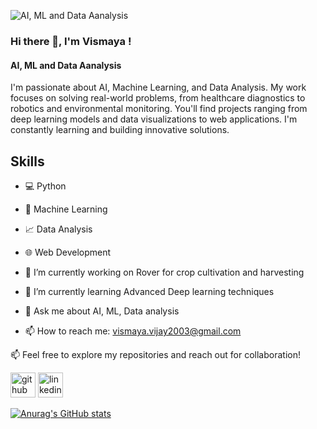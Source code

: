 ![AI, ML and Data Aanalysis](https://as1.ftcdn.net/v2/jpg/02/09/21/48/1000_F_209214808_hGRtgY7FkyigiC7m2ZdUWU6GnXZi81Cf.jpg)

### Hi there 👋, I'm Vismaya !
#### AI, ML and Data Aanalysis

I'm passionate about AI, Machine Learning, and Data Analysis. My work focuses on solving real-world problems, from healthcare diagnostics to robotics and environmental monitoring. You'll find projects ranging from deep learning models and data visualizations to web applications. I'm constantly learning and building innovative solutions.

## Skills
- 💻 Python
- 🤖 Machine Learning
- 📈 Data Analysis
- 🌐 Web Development 

- 🔭 I’m currently working on Rover for crop cultivation and harvesting 
- 🌱 I’m currently learning Advanced Deep learning techniques 
- 💬 Ask me about AI, ML, Data analysis 
- 📫 How to reach me: vismaya.vijay2003@gmail.com 

📫 Feel free to explore my repositories and reach out for collaboration!






[<img src='https://cdn.jsdelivr.net/npm/simple-icons@3.0.1/icons/github.svg' alt='github' height='40'>](https://github.com/Vismaya-2003)  [<img src='https://cdn.jsdelivr.net/npm/simple-icons@3.0.1/icons/linkedin.svg' alt='linkedin' height='40'>](https://www.linkedin.com/in/www.linkedin.com/in/vismaya-v-nair/)  








[![Anurag's GitHub stats](https://github-readme-stats.vercel.app/api?username=Vismaya-2003)](https://github.com/anuraghazra/github-readme-stats)









